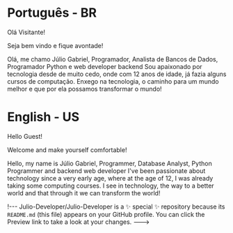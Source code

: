 
# Português - BR

Olá Visitante!

Seja bem vindo e fique avontade!

Olá, me chamo Júlio Gabriel, Programador, Analista de Bancos de Dados, Programador Python e web developer backend
Sou apaixonado por tecnologia desde de muito cedo, onde com 12 anos de idade, já fazia alguns cursos de computação. 
Enxego na tecnologia, o caminho para um mundo melhor e que por ela possamos transformar o mundo!

# English - US

Hello Guest!

Welcome and make yourself comfortable!

Hello, my name is Júlio Gabriel, Programmer, Database Analyst, Python Programmer and backend web developer
I've been passionate about technology since a very early age, where at the age of 12, I was already taking some computing courses.
I see in technology, the way to a better world and that through it we can transform the world!

!---
Julio-Developer/Julio-Developer is a ✨ special ✨ repository because its `README.md` (this file) appears on your GitHub profile.
You can click the Preview link to take a look at your changes.
--->
